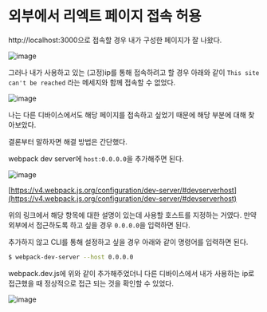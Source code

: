 # 외부에서 리엑트 페이지 접속 허용

http://localhost:3000으로 접속할 경우 내가 구성한 페이지가 잘 나왔다.

![image](https://user-images.githubusercontent.com/74949294/206136196-172e3d9a-c363-4631-b560-2229f50000c4.png)

그러나 내가 사용하고 있는 (고정)ip를 통해 접속하려고 할 경우 아래와 같이 `This site can't be reached` 라는 메세지와 함께 접속할 수 없었다.

![image](https://user-images.githubusercontent.com/74949294/206136226-94448770-05f7-4595-b637-d83d3c9aed9d.png)

나는 다른 디바이스에서도 해당 페이지를 접속하고 싶었기 때문에 해당 부분에 대해 찾아보았다. 

결론부터 말하자면 해결 방법은 간단했다.

webpack dev server에 `host:0.0.0.0`을 추가해주면 된다. 

![image](https://user-images.githubusercontent.com/74949294/206136256-585918ab-7686-4e50-ae16-4f240212572c.png)

[https://v4.webpack.js.org/configuration/dev-server/#devserverhost](https://v4.webpack.js.org/configuration/dev-server/#devserverhost)

위의 링크에서 해당 항목에 대한 설명이 있는데 사용할 호스트를 지정하는 거였다. 만약 외부에서 접근하도록 하고 싶을 경우 `0.0.0.0`을 입력하면 된다.

추가하지 않고 CLI를 통해 설정하고 싶을 경우 아래와 같이 명령어를 입력하면 된다. 

```bash
$ webpack-dev-server --host 0.0.0.0
```

webpack.dev.js에 위와 같이 추가해주었더니 다른 디바이스에서 내가 사용하는 ip로 접근했을 때 정상적으로 접근 되는 것을 확인할 수 있었다.

![image](https://user-images.githubusercontent.com/74949294/206136304-0b03ad74-fe30-4332-b17d-c7ce11f2273d.png)
